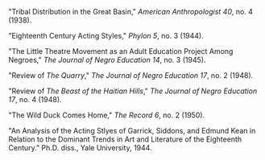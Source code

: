 "Tribal Distribution in the Great Basin," *American Anthropologist 40*, no. 4 (1938).

"Eighteenth Century Acting Styles," *Phylon 5*, no. 3 (1944).

"The Little Theatre Movement as an Adult Education Project Among Negroes," *The Journal of Negro Education 14*, no. 3 (1945).

"Review of *The Quarry*," *The Journal of Negro Education 17*, no. 2 (1948).

"Review of *The Beast of the Haitian Hills*," *The Journal of Negro Education 17*, no. 4 (1948).

"The Wild Duck Comes Home," *The Record 6*, no. 2 (1950).

"An Analysis of the Acting Stlyes of Garrick, Siddons, and Edmund Kean in Relation to the Dominant Trends in Art and Literature of the Eighteenth Century." Ph.D. diss., Yale University, 1944.
